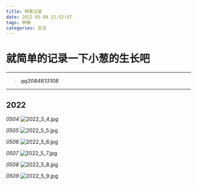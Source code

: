 ```yaml
---
title: 种葱记录
date: 2022-05-09 22:52:57
tags: 种植
categories: 生活
---
```

# 就简单的记录一下小葱的生长吧
---
> ***qq2084813108***
---
## 2022
*0504*
![2022_5_4.jpg](https://github.com/GOODFLYO/GOODFLYO_HEXO_SUORCE/blob/main/images/myplant/2022_5_4.jpg?raw=true)

*0505*
![2022_5_5.jpg](https://github.com/GOODFLYO/GOODFLYO_HEXO_SUORCE/blob/main/images/myplant/2022_5_5.jpg?raw=true)

*0506*
![2022_5_6.jpg](https://github.com/GOODFLYO/GOODFLYO_HEXO_SUORCE/blob/main/images/myplant/2022_5_6.jpg?raw=true)

*0507*
![2022_5_7.jpg](https://github.com/GOODFLYO/GOODFLYO_HEXO_SUORCE/blob/main/images/myplant/2022_5_7.jpg?raw=true)

*0508*
![2022_5_8.jpg](https://github.com/GOODFLYO/GOODFLYO_HEXO_SUORCE/blob/main/images/myplant/2022_5_8.jpg?raw=true)

*0509*
![2022_5_9.jpg](https://github.com/GOODFLYO/GOODFLYO_HEXO_SUORCE/blob/main/images/myplant/2022_5_9.jpg?raw=true)
